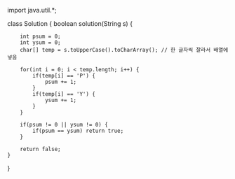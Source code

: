 import java.util.*;

class Solution {
    boolean solution(String s) {

        int psum = 0;
        int ysum = 0;
        char[] temp = s.toUpperCase().toCharArray(); // 한 글자씩 잘라서 배열에 넣음
        
        for(int i = 0; i < temp.length; i++) {
            if(temp[i] == 'P') {
                psum += 1;
            }
            if(temp[i] == 'Y') {
                ysum += 1;
            }
        }
        
        if(psum != 0 || ysum != 0) {
            if(psum == ysum) return true;
        }
        
        return false;
    }
}